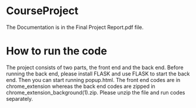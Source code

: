 # CourseProject

The Documentation is in the Final Project Report.pdf file.
# How to run the code
The project consists of two parts, the front end and the back end. Before running the back end, please install FLASK and use FLASK to start the back end. Then you can start running popup.html. The front end codes are in chrome_extension whereas the back end codes are zipped in chrome_extension_background(1).zip. Please unzip the file and run codes separately.
